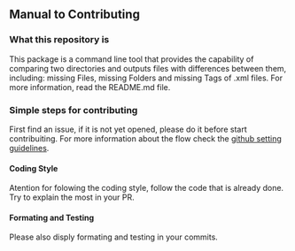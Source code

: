 ## Manual to Contributing

### What this repository is
This package is a command line tool that provides the capability of comparing two directories and outputs files with 
differences between them, including: missing Files, missing Folders and missing Tags of .xml files. For more information,
read the README.md file.

### Simple steps for contributing
First find an issue, if it is not yet opened, please do it before start contribuiting. For more information about the flow 
check the [github setting guidelines](https://help.github.com/articles/setting-guidelines-for-repository-contributors/).

#### Coding Style
Atention for folowing the coding style, follow the code that is already done. Try to explain the most in your PR.

#### Formating and Testing
Please also disply formating and testing in your commits. 

